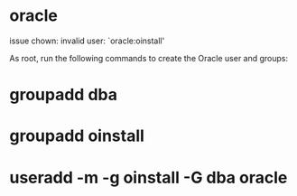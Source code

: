 # oracle

issue 
chown: invalid user: `oracle:oinstall'


As root, run the following commands to create the Oracle user and groups:

# groupadd dba
# groupadd oinstall
# useradd -m -g oinstall -G dba oracle
